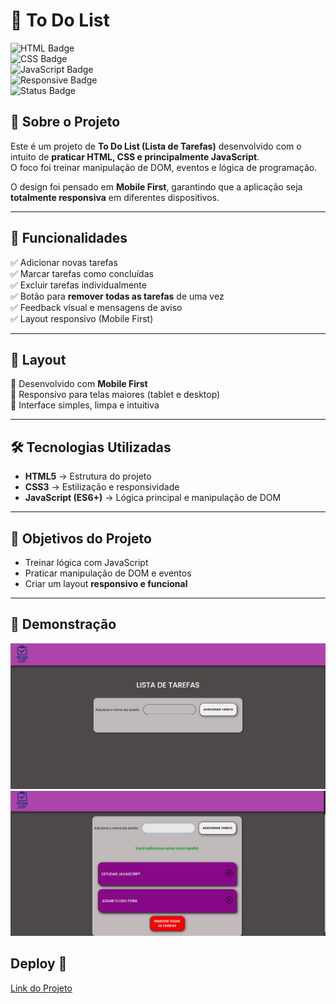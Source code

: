 # 📝 To Do List

![HTML Badge](https://img.shields.io/badge/HTML-5-orange?logo=html5&logoColor=white)  
![CSS Badge](https://img.shields.io/badge/CSS-3-blue?logo=css3&logoColor=white)  
![JavaScript Badge](https://img.shields.io/badge/JavaScript-ES6-yellow?logo=javascript&logoColor=black)  
![Responsive Badge](https://img.shields.io/badge/Mobile--First-✔-brightgreen)  
![Status Badge](https://img.shields.io/badge/Status-Concluído-success)

## 📌 Sobre o Projeto

Este é um projeto de **To Do List (Lista de Tarefas)** desenvolvido com o intuito de **praticar HTML, CSS e principalmente JavaScript**.  
O foco foi treinar manipulação de DOM, eventos e lógica de programação.

O design foi pensado em **Mobile First**, garantindo que a aplicação seja **totalmente responsiva** em diferentes dispositivos.

---

## 🚀 Funcionalidades

✅ Adicionar novas tarefas  
✅ Marcar tarefas como concluídas  
✅ Excluir tarefas individualmente  
✅ Botão para **remover todas as tarefas** de uma vez  
✅ Feedback visual e mensagens de aviso  
✅ Layout responsivo (Mobile First)

---

## 📱 Layout

🔹 Desenvolvido com **Mobile First**  
🔹 Responsivo para telas maiores (tablet e desktop)  
🔹 Interface simples, limpa e intuitiva

---

## 🛠️ Tecnologias Utilizadas

- **HTML5** → Estrutura do projeto
- **CSS3** → Estilização e responsividade
- **JavaScript (ES6+)** → Lógica principal e manipulação de DOM

---

## 🎯 Objetivos do Projeto

- Treinar lógica com JavaScript
- Praticar manipulação de DOM e eventos
- Criar um layout **responsivo e funcional**

---

## 📸 Demonstração

![To-do-list-sem-tarefas](src/assets/img/To%20do%20List%20normal.jpg)
![To-do-list-com-tarefas](src/assets/img/todolist-w-tasks.jpg)

## Deploy 📎

[Link do Projeto](https://erick-camposdev.github.io/TO-DO-LIST/)

